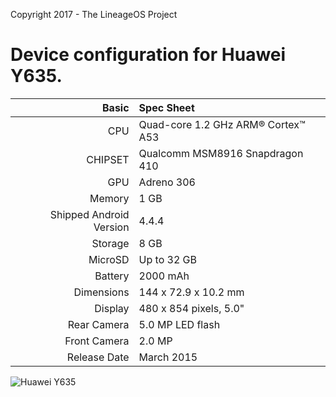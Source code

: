 Copyright 2017 - The LineageOS Project

Device configuration for Huawei Y635.
=====================================

Basic   | Spec Sheet
-------:|:-------------------------
CPU     | Quad-core 1.2 GHz ARM® Cortex™ A53
CHIPSET | Qualcomm MSM8916 Snapdragon 410
GPU     | Adreno 306
Memory  | 1 GB
Shipped Android Version | 4.4.4
Storage | 8 GB
MicroSD | Up to 32 GB
Battery | 2000 mAh
Dimensions | 144 x 72.9 x 10.2 mm
Display | 480 x 854 pixels, 5.0"
Rear Camera  | 5.0 MP LED flash
Front Camera | 2.0 MP
Release Date | March 2015

![Huawei Y635](http://cdn2.gsmarena.com/vv/pics/huawei/huawei-y635-2.jpg "Huawei Y635")


